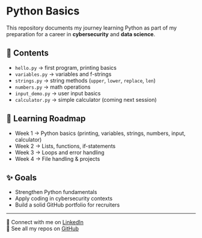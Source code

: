 # Python Basics 

This repository documents my journey learning Python as part of my preparation for a career in **cybersecurity** and **data science**.

## 📂 Contents
- `hello.py` → first program, printing basics  
- `variables.py` → variables and f-strings  
- `strings.py` → string methods (`upper`, `lower`, `replace`, `len`)  
- `numbers.py` → math operations  
- `input_demo.py` → user input basics  
- `calculator.py` → simple calculator (coming next session)  

## 🚀 Learning Roadmap
- Week 1 → Python basics (printing, variables, strings, numbers, input, calculator)  
- Week 2 → Lists, functions, if-statements  
- Week 3 → Loops and error handling  
- Week 4 → File handling & projects  

## ✨ Goals
- Strengthen Python fundamentals  
- Apply coding in cybersecurity contexts  
- Build a solid GitHub portfolio for recruiters  

---

🔗 Connect with me on [LinkedIn](https://www.linkedin.com/in/palesa-dube-1657b12bb?utm_source=share&utm_campaign=share_via&utm_content=profile&utm_medium=ios_app)  
📂 See all my repos on [GitHub](https://github.com/otsile.dbe)